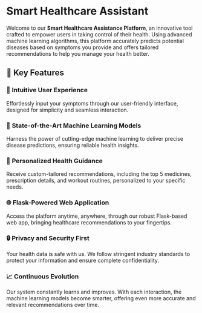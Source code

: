 
# Smart Healthcare Assistant 

Welcome to our **Smart Healthcare Assistance Platform**, an innovative tool crafted to empower users in taking control of their health. Using advanced machine learning algorithms, this platform accurately predicts potential diseases based on symptoms you provide and offers tailored recommendations to help you manage your health better.  

## 🌟 Key Features  

### 🚀 **Intuitive User Experience**  
Effortlessly input your symptoms through our user-friendly interface, designed for simplicity and seamless interaction.  

### 🤖 **State-of-the-Art Machine Learning Models**  
Harness the power of cutting-edge machine learning to deliver precise disease predictions, ensuring reliable health insights.  

### 💊 **Personalized Health Guidance**  
Receive custom-tailored recommendations, including the top 5 medicines, prescription details, and workout routines, personalized to your specific needs.  

### 🌐 **Flask-Powered Web Application**  
Access the platform anytime, anywhere, through our robust Flask-based web app, bringing healthcare recommendations to your fingertips.  

### 🔒 **Privacy and Security First**  
Your health data is safe with us. We follow stringent industry standards to protect your information and ensure complete confidentiality.  

### 📈 **Continuous Evolution**  
Our system constantly learns and improves. With each interaction, the machine learning models become smarter, offering even more accurate and relevant recommendations over time.  
 
